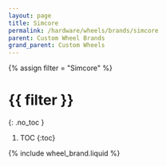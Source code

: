 ```yaml
---
layout: page
title: Simcore
permalink: /hardware/wheels/brands/simcore
parent: Custom Wheel Brands
grand_parent: Custom Wheels
---
```

{% assign filter = "Simcore" %}
# {{ filter }}
{: .no_toc }
1. TOC
{:toc}

{% include wheel_brand.liquid %}